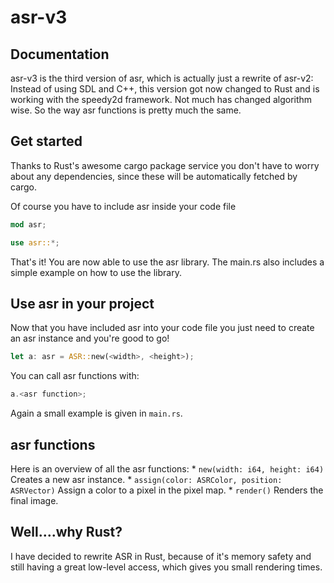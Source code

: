 # asr-v3

Documentation
-------------

asr-v3 is the third version of asr, which is actually just a rewrite of asr-v2: Instead of using SDL and C++,
this version got now changed to Rust and is working with the speedy2d framework. Not much has changed algorithm wise.
So the way asr functions is pretty much the same.


Get started
-----------

Thanks to Rust's awesome cargo package service you don't have to worry about any dependencies, since these will be automatically
fetched by cargo.

Of course you have to include asr inside your code file

```rust
mod asr;

use asr::*;
```

That's it! You are now able to use the asr library. The main.rs also includes a simple example on how
to use the library.

Use asr in your project
------------------------

Now that you have included asr into your code file you just need to create an asr instance and you're good to go!

```rust
let a: asr = ASR::new(<width>, <height>);
```

You can call asr functions with:
```rust
a.<asr function>;
```

Again a small example is given in ```main.rs```.

asr functions
-------------

Here is an overview of all the asr functions:
    * ```new(width: i64, height: i64)```                    Creates a new asr instance.
    * ```assign(color: ASRColor, position: ASRVector)```    Assign a color to a pixel in the pixel map.
    * ```render()```                                        Renders the final image.


Well....why Rust?
-----------------

I have decided to rewrite ASR in Rust, because of it's memory safety and still having a great low-level access, which gives you
small rendering times.
